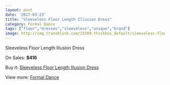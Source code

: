 ```yaml
---
layout: post
date: '2017-03-23'
title: "Sleeveless Floor Length Illusion Dress"
category: Formal Dance
tags: ["floor","dresses","sleeveless","unique","brand"]
image: http://img.transblink.com/21509-thickbox_default/sleeveless-floor-length-illusion-dress.jpg
---
```

Sleeveless Floor Length Illusion Dress

On Sales: **$416**
<a href="https://www.transblink.com/en/formal-dance/6815-sleeveless-floor-length-illusion-dress.html"><amp-img layout="responsive" width="600" height="600" src="//img.transblink.com/21509-thickbox_default/sleeveless-floor-length-illusion-dress.jpg" alt="Sleeveless Floor Length Illusion Dress 0" /></a>
<a href="https://www.transblink.com/en/formal-dance/6815-sleeveless-floor-length-illusion-dress.html"><amp-img layout="responsive" width="600" height="600" src="//img.transblink.com/21512-thickbox_default/sleeveless-floor-length-illusion-dress.jpg" alt="Sleeveless Floor Length Illusion Dress 1" /></a>
<a href="https://www.transblink.com/en/formal-dance/6815-sleeveless-floor-length-illusion-dress.html"><amp-img layout="responsive" width="600" height="600" src="//img.transblink.com/21511-thickbox_default/sleeveless-floor-length-illusion-dress.jpg" alt="Sleeveless Floor Length Illusion Dress 2" /></a>
<a href="https://www.transblink.com/en/formal-dance/6815-sleeveless-floor-length-illusion-dress.html"><amp-img layout="responsive" width="600" height="600" src="//img.transblink.com/21510-thickbox_default/sleeveless-floor-length-illusion-dress.jpg" alt="Sleeveless Floor Length Illusion Dress 3" /></a>

Buy it: [Sleeveless Floor Length Illusion Dress](https://www.transblink.com/en/formal-dance/6815-sleeveless-floor-length-illusion-dress.html "Sleeveless Floor Length Illusion Dress")

View more: [Formal Dance](https://www.transblink.com/en/6-formal-dance "Formal Dance")